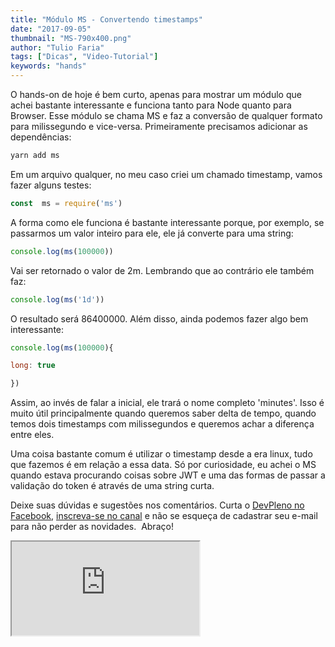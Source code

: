 ```yaml
---
title: "Módulo MS - Convertendo timestamps"
date: "2017-09-05"
thumbnail: "MS-790x400.png"
author: "Tulio Faria"
tags: ["Dicas", "Video-Tutorial"]
keywords: "hands"
---
```



O hands-on de hoje é bem curto, apenas para mostrar um módulo que achei bastante interessante e funciona tanto para Node quanto para Browser. Esse módulo se chama MS e faz a conversão de qualquer formato para milissegundo e vice-versa. Primeiramente precisamos adicionar as dependências:

```jsx {numberLines: true}
yarn add ms
```

Em um arquivo qualquer, no meu caso criei um chamado timestamp, vamos fazer alguns testes:

```jsx {numberLines: true}
const  ms = require('ms')
```

A forma como ele funciona é bastante interessante porque, por exemplo, se passarmos um valor inteiro para ele, ele já converte para uma string:

```jsx {numberLines: true}
console.log(ms(100000))
```

Vai ser retornado o valor de 2m. Lembrando que ao contrário ele também faz:
```jsx {numberLines: true}
console.log(ms('1d'))
```
O resultado será 86400000. Além disso, ainda podemos fazer algo bem interessante:

```jsx {numberLines: true}
console.log(ms(100000){

long: true

})
```
Assim, ao invés de falar a inicial, ele trará o nome completo 'minutes'. Isso é muito útil principalmente quando queremos saber delta de tempo, quando temos dois timestamps com milissegundos e queremos achar a diferença entre eles. 

Uma coisa bastante comum é utilizar o timestamp desde a era linux, tudo que fazemos é em relação a essa data. Só por curiosidade, eu achei o MS quando estava procurando coisas sobre JWT e uma das formas de passar a validação do token é através de uma string curta. 

 Deixe suas dúvidas e sugestões nos comentários. Curta o [DevPleno no Facebook](https://www.facebook.com/devpleno), [inscreva-se no canal](https://www.youtube.com/devplenocom) e não se esqueça de cadastrar seu e-mail para não perder as novidades.  Abraço!


<div class="embed-responsive embed-responsive-16by9"> 
<iframe class="embed-responsive-item" src="https://www.youtube.com/embed/30WpotUCUso" allowfullscreen></iframe>
 </div>